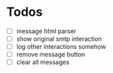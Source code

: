 # Todos

- [ ] message html parser
- [ ] show original smtp interaction
- [ ] log other interactions somehow
- [ ] remove message button
- [ ] clear all messages
